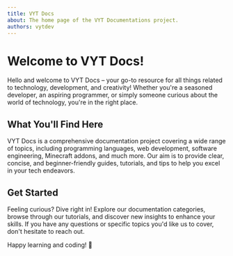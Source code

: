 ```yaml
---
title: VYT Docs
about: The home page of the VYT Documentations project.
authors: vytdev
---
```


# Welcome to VYT Docs!

Hello and welcome to VYT Docs – your go-to resource for all things related to technology, development,
and creativity! Whether you're a seasoned developer, an aspiring programmer, or simply someone curious
about the world of technology, you're in the right place.

## What You'll Find Here

VYT Docs is a comprehensive documentation project covering a wide range of topics, including programming
languages, web development, software engineering, Minecraft addons, and much more. Our aim is to provide
clear, concise, and beginner-friendly guides, tutorials, and tips to help you excel in your tech endeavors.

## Get Started

Feeling curious? Dive right in! Explore our documentation categories, browse through our tutorials,
and discover new insights to enhance your skills. If you have any questions or specific topics you'd
like us to cover, don't hesitate to reach out.

Happy learning and coding! :rocket:
